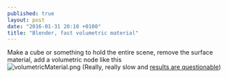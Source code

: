 ```yaml
---
published: true
layout: post
date: "2016-01-31 20:10 +0100"
title: "Blender, fast volumetric material"
---
```


Make a cube or something to hold the entire scene, remove the surface material, add a volumetric node like this  
![volumetricMaterial.png]({{site.baseurl}}/media/volumetricMaterial.png)
(Really, really slow and [results are questionable](https://cdn.scrot.moe/images/2016/01/31/archv2_0.jpg))

